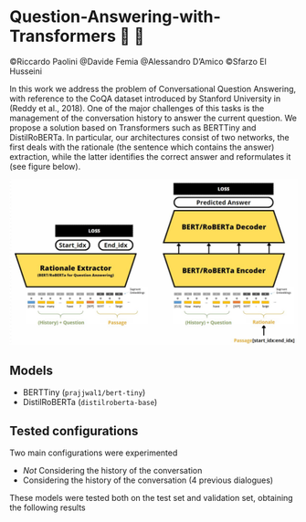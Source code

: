 # Question-Answering-with-Transformers :crystal_ball: :green_book:
©Riccardo Paolini @Davide Femia @Alessandro D’Amico ©Sfarzo El Husseini

In this work we address the problem of Conversational Question Answering, with reference to the CoQA dataset introduced by Stanford University in (Reddy et al., 2018). One of the major challenges of this tasks is the management of the conversation history to answer the current question. 
We propose a solution based on Transformers such as BERTTiny and DistilRoBERTa.
In particular, our architectures consist of two networks, the first deals with the rationale (the sentence which contains the answer) extraction, while the latter identifies the correct answer and reformulates it (see figure below).

![](./img/span_encoderdecoder.jfif "span extractor + encoder/decoder")


## Models
- BERTTiny (``prajjwal1/bert-tiny``)
- DistilRoBERTa (```distilroberta-base```)

## Tested configurations
Two main configurations were experimented

- *Not* Considering the history of the conversation    
- Considering the history of the conversation (4 previous dialogues)

These models were tested both on the test set and validation set, obtaining the following results
